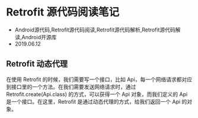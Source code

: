 # Retrofit 源代码阅读笔记
- Android源代码,Retrofit源代码阅读,Retrofit源代码解析,Retrofit源代码解读,Android开源库
- 2019.06.12

## Retrofit 动态代理

在使用 Retrofit 的时候，我们需要写一个接口，比如 Api，每一个网络请求都对应到接口里的一个方法。在我们需要发送网络请求时，通过 Retrofit.create(Api.class) 的方式，可以获得一个 Api 对象，而我们定义的 Api 是一个接口。在这里，Retrofit 是通过动态代理的方式，给我们返回一个 Api 的对象。

